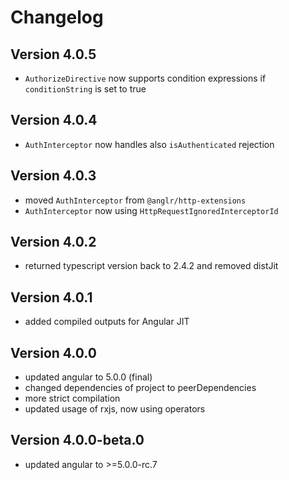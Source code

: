 # Changelog

## Version 4.0.5
 - `AuthorizeDirective` now supports condition expressions if `conditionString` is set to true

## Version 4.0.4
 - `AuthInterceptor` now handles also `isAuthenticated` rejection

## Version 4.0.3
 - moved `AuthInterceptor` from `@anglr/http-extensions`
 - `AuthInterceptor` now using `HttpRequestIgnoredInterceptorId`

## Version 4.0.2
 - returned typescript version back to 2.4.2 and removed distJit

## Version 4.0.1
 - added compiled outputs for Angular JIT

## Version 4.0.0
 - updated angular to 5.0.0 (final)
 - changed dependencies of project to peerDependencies
 - more strict compilation
 - updated usage of rxjs, now using operators

## Version 4.0.0-beta.0
 - updated angular to >=5.0.0-rc.7